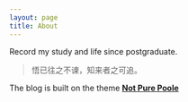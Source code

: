 ```yaml
---
layout: page
title: About
---
```


Record my study and life since postgraduate.

> 悟已往之不谏，知来者之可追。

The blog is built on the theme [**Not Pure Poole**](https://github.com/vszhub/not-pure-poole)
